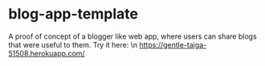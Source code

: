 # blog-app-template
A proof of concept of a blogger like web app, where users can share blogs that were useful to them.
Try it here: \n
https://gentle-taiga-51508.herokuapp.com/

